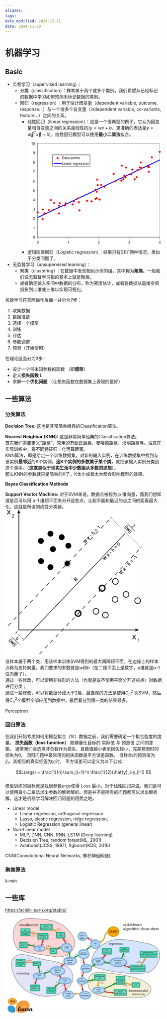 ```yaml
---
aliases: 
tags: 
date_modified: 2024-12-11
date: 2024-11-30
---
```


# 机器学习

## Basic

- 监督学习（supervised learning）：
    - 分类（classification）：样本属于两个或多个类别，我们希望从已经标记的数据中学习如何预测未标记数据的类别。
    - 回归（regression）: 用于估计因变量（dependent variable, outcome, response...）与一个或多个自变量（independent variable, co-variants, feature...）之间的关系。
        - 线性回归（linear regression）：这是一个很典型的例子，它认为因变量和自变量之间的关系是线性的($y=wx+b$，更准确的表达是$y = \vec{w}^T\vec{x} + b$)。线性回归模型可以使用**最小二乘法**拟合。![](../../static/Pasted%20image%2020240312102527.png)
        - 逻辑斯谛回归（Logistic regression）：结果只有0和1两种情况，类似于分类问题了。
- 无监督学习（unsupervised learning）：
    - 聚类（clustering）: 在数据中发现相似示例的组，其中称为**聚类**。一般我们说无监督学习指的基本上就是聚类。
    - 或者确定输入空间中数据的分布，称为密度估计，或者将数据从高维空间投影到二维或三维以实现可视化。

机器学习在实际操作层面一共分为7步：

1. 收集数据
2. 数据准备
3. 选择一个模型
4. 训练
5. 评估
6. 参数调整
7. 预测（开始使用）

在理论层面分为3步：

- 设计一个带未知参数的函数 （即**模型**）
- 定义**损失函数** L
- 求解一个**优化问题** （让损失函数在数据集上表现的最好）

## 一些算法

### 分类算法

**Decision Tree**: 这也是非常简单经典的Classification算法。

**Nearest Neighbor (KNN):** 这是非常简单经典的Classification算法。  
首先我们需要定义“距离”，常用的有欧氏距离，曼哈顿距离，汉明距离等。注意在实际训练中，将不同特征归一化再算距离。  
KNN算法，即是给定一个训练数据集，对新的输入实例，在训练数据集中找到与该实例**最邻近**的K个实例，**这K个实例的多数属于某个类**，就把该输入实例分类到这个类中。（**这就类似于现实生活中少数服从多数的思想**）。  
那么KNN的参数就只是简单的K了。K太小或者太大都会影响模型的效果。

**Bayes Classification Methods**

**Support Vector Machine:** 对于SVM来说，数据点被视为 p 维向量，而我们想知道是否可以用 p-1 维超平面来分开这些点，让超平面和最近的点之间的距离最大化。这就是所谓的线性分类器。  
![维基百科](../../static/Pasted%20image%2020240312191708.png)  
设样本属于两个类，用该样本训练SVM得到的最大间隔超平面。在边缘上的样本点称为支持向量。我们要求的参数就是$w$和$b$（在二维平面上是数字，p维就是p-1位向量了）。  
通过一些修改，可以使用非线形的方法（也就是说不使用平面分开这些点）对数据进行分类；  
通过一些修改，可以将数据分成大于2类，最直观的方法是使用$C^2_n$ 次SVM，然后将$C^2_n$个模型全部应用到数据中，最后看分到哪一类的结果最多。

Perceptron

### 回归算法

在我们开始考虑如何用模型拟合（fit）数据之前，我们需要确定一个拟合程度的度量。 **损失函数（loss function）** 能够量化目标的 实际值 与 预测值 之间的差距。 通常我们会选择非负数作为损失，且数值越小表示损失越小，完美预测时的损失为0。 回归问题中最常用的损失函数是平方误差函数。 当样本$i$的预测值为$\hat{y}_i$，其相应的真实标签为$y_i$时， 平方误差可以定义为以下公式：

$$L(args) = \frac{1}{n}\sum_{i=1}^n \frac{1}{2}(\hat{y}_i-y_i)^2 $$  
模型训练的目标就是找到参数$args$使得 Loss 最小。对于线性回归来说，我们是可以使用最小二乘法求出参数的解析解的。但是并不是所有的问题都可以求出解析解，这才是机器学习解决回归问题的用武之地。

- Linear model
    - Linear regression, orthogonal regression
    - Lasso, elastic regression, ridge regression, 
    - Logistic Regression (general linear)
- Non-Linear model
    - MLP, DNN, CNN, RNN, LSTM (Deep learning)
    - Decision Tree, random forest(ML, 2001)
    - Adaboost(JCSS, 1997), Xgboost(KDD, 2016)

CNN(Convolutional Neural Networks, 卷积神经网络)

### 聚类算法

k-min

## 一些库

<https://scikit-learn.org/stable/>

![](../../static/Pasted%20image%2020240312105613.png)
